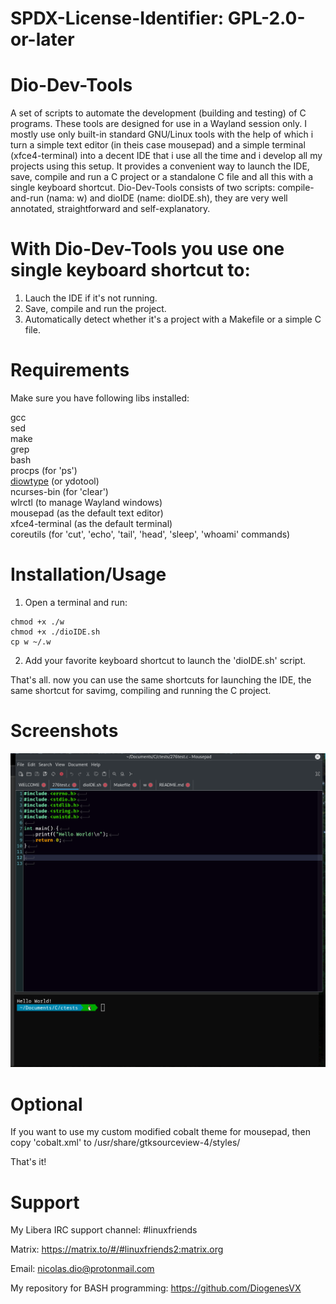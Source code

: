 # SPDX-License-Identifier: GPL-2.0-or-later

# Dio-Dev-Tools
A set of scripts to automate the development (building and testing) of C programs.
These tools are designed for use in a Wayland session only. I mostly use only
built-in standard GNU/Linux tools with the help of which i turn a simple text editor
(in theis case mousepad) and a simple terminal (xfce4-terminal) into a decent IDE that
i use all the time and i develop all my projects using this setup. It provides a convenient
way to launch the IDE, save, compile and run a C project or a standalone C file and all this
with a single keyboard shortcut. Dio-Dev-Tools consists of two scripts: compile-and-run (nama: w)
and dioIDE (name: dioIDE.sh), they are very well annotated, straightforward and self-explanatory.

# With Dio-Dev-Tools you use one single keyboard shortcut to:
   1. Lauch the IDE if it's not running.
   2. Save, compile and run the project.
   3. Automatically detect whether it's a project with a Makefile or a simple C file.

# Requirements
Make sure you have following libs installed:

gcc\
sed\
make\
grep\
bash\
procps (for 'ps')\
[diowtype](https://github.com/DiogenesN/diowtype) (or ydotool)\
ncurses-bin (for 'clear')\
wlrctl (to manage Wayland windows)\
mousepad (as the default text editor)\
xfce4-terminal (as the default terminal)\
coreutils (for 'cut', 'echo', 'tail', 'head', 'sleep', 'whoami' commands)

# Installation/Usage
  1. Open a terminal and run:

    chmod +x ./w
    chmod +x ./dioIDE.sh
    cp w ~/.w

  2. Add your favorite keyboard shortcut to launch the 'dioIDE.sh' script.

  That's all. now you can use the same shortcuts for launching the IDE,
  the same shortcut for savimg, compiling and running the C project.

# Screenshots
 
![Alt text](https://raw.githubusercontent.com/DiogenesN/dio-dev-tools/main/screenshot.png)

# Optional

  If you want to use my custom modified cobalt theme for mousepad,
  then copy 'cobalt.xml' to /usr/share/gtksourceview-4/styles/

That's it!

# Support

   My Libera IRC support channel: #linuxfriends

   Matrix: https://matrix.to/#/#linuxfriends2:matrix.org

   Email: nicolas.dio@protonmail.com

   My repository for BASH programming: https://github.com/DiogenesVX
